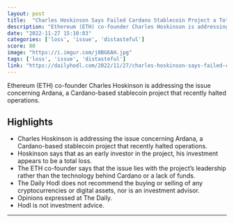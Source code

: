 ```yaml
---
layout: post
title:  "Charles Hoskinson Says Failed Cardano Stablecoin Project a Total Loss on Investment, ‘Utterly Distasteful’ - The Daily Hodl"
description: "Ethereum (ETH) co-founder Charles Hoskinson is addressing the issue concerning Ardana, a Cardano-based stablecoin project that recently halted operations."
date: "2022-11-27 15:10:03"
categories: ['loss', 'issue', 'distasteful']
score: 80
image: "https://i.imgur.com/j0BG6AH.jpg"
tags: ['loss', 'issue', 'distasteful']
link: "https://dailyhodl.com/2022/11/27/charles-hoskinson-says-failed-cardano-stablecoin-project-a-total-loss-on-investment-utterly-distasteful/"
---
```


Ethereum (ETH) co-founder Charles Hoskinson is addressing the issue concerning Ardana, a Cardano-based stablecoin project that recently halted operations.

## Highlights

- Charles Hoskinson is addressing the issue concerning Ardana, a Cardano-based stablecoin project that recently halted operations.
- Hoskinson says that as an early investor in the project, his investment appears to be a total loss.
- The ETH co-founder says that the issue lies with the project’s leadership rather than the technology behind Cardano or a lack of funds.
- The Daily Hodl does not recommend the buying or selling of any cryptocurrencies or digital assets, nor is an investment advisor.
- Opinions expressed at The Daily.
- Hodl is not investment advice.

---
